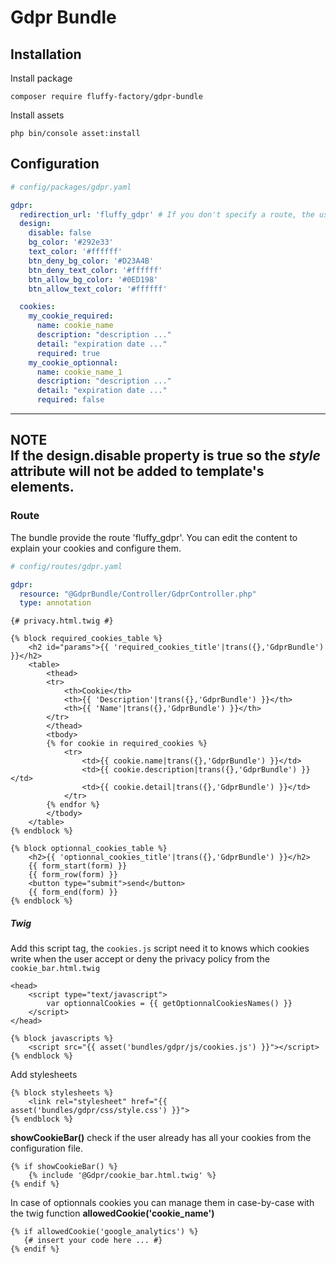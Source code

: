 # Gdpr Bundle

## Installation

Install package
```
composer require fluffy-factory/gdpr-bundle
```

Install assets
```
php bin/console asset:install
```

## Configuration
```yaml
# config/packages/gdpr.yaml

gdpr:
  redirection_url: 'fluffy_gdpr' # If you don't specify a route, the user will be redirected to the route he is on.
  design:
    disable: false
    bg_color: '#292e33'
    text_color: '#ffffff'
    btn_deny_bg_color: '#D23A4B'
    btn_deny_text_color: '#ffffff'
    btn_allow_bg_color: '#0ED198'
    btn_allow_text_color: '#ffffff'

  cookies:
    my_cookie_required:
      name: cookie_name
      description: "description ..."
      detail: "expiration date ..."
      required: true
    my_cookie_optionnal:
      name: cookie_name_1
      description: "description ..."
      detail: "expiration date ..."
      required: false
```

---
**NOTE**  
If the design.disable property is true so the *style* attribute will not be added to template's elements.
---

### Route
The bundle provide the route 'fluffy_gdpr'. You can edit the content to explain your cookies and configure them.

```yaml
# config/routes/gdpr.yaml

gdpr:
  resource: "@GdprBundle/Controller/GdprController.php"
  type: annotation
```

```twig
{# privacy.html.twig #}

{% block required_cookies_table %}
    <h2 id="params">{{ 'required_cookies_title'|trans({},'GdprBundle') }}</h2>
    <table>
        <thead>
        <tr>
            <th>Cookie</th>
            <th>{{ 'Description'|trans({},'GdprBundle') }}</th>
            <th>{{ 'Name'|trans({},'GdprBundle') }}</th>
        </tr>
        </thead>
        <tbody>
        {% for cookie in required_cookies %}
            <tr>
                <td>{{ cookie.name|trans({},'GdprBundle') }}</td>
                <td>{{ cookie.description|trans({},'GdprBundle') }}</td>
                <td>{{ cookie.detail|trans({},'GdprBundle') }}</td>
            </tr>
        {% endfor %}
        </tbody>
    </table>
{% endblock %}

{% block optionnal_cookies_table %}
    <h2>{{ 'optionnal_cookies_title'|trans({},'GdprBundle') }}</h2>
    {{ form_start(form) }}
    {{ form_row(form) }}
    <button type="submit">send</button>
    {{ form_end(form) }}
{% endblock %}
```

##### Twig  
Add this script tag, the `cookies.js` script need it to knows which cookies write when the user accept or deny the privacy policy from the `cookie_bar.html.twig`
```twig
<head>
    <script type="text/javascript">
        var optionnalCookies = {{ getOptionnalCookiesNames() }}
    </script>
</head>

{% block javascripts %}
    <script src="{{ asset('bundles/gdpr/js/cookies.js') }}"></script>
{% endblock %}
```

Add stylesheets
```twig
{% block stylesheets %}
    <link rel="stylesheet" href="{{ asset('bundles/gdpr/css/style.css') }}">
{% endblock %}
```

**showCookieBar()** check if the user already has all your cookies from the configuration file.
```twig
{% if showCookieBar() %}
    {% include '@Gdpr/cookie_bar.html.twig' %}
{% endif %}
```

In case of optionnals cookies you can manage them in case-by-case with the twig function **allowedCookie('cookie_name')**
```twig
{% if allowedCookie('google_analytics') %}
   {# insert your code here ... #}
{% endif %}
```
